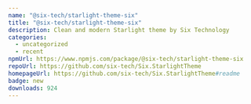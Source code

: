 ```yaml
---
name: "@six-tech/starlight-theme-six"
title: "@six-tech/starlight-theme-six"
description: Clean and modern Starlight theme by Six Technology
categories:
  - uncategorized
  - recent
npmUrl: https://www.npmjs.com/package/@six-tech/starlight-theme-six
repoUrl: https://github.com/six-tech/Six.StarlightTheme
homepageUrl: https://github.com/six-tech/Six.StarlightTheme#readme
badge: new
downloads: 924
---
```

